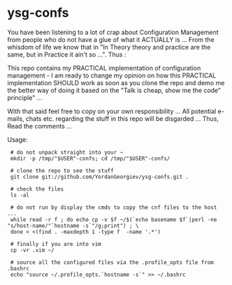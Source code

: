 # ysg-confs

You have been listening to a lot of crap about Configuration Management from people who do not have
a glue of what it ACTUALLY is ... From the whisdom of life we know that in "In Theory theory and
practice are the same, but in Practice it ain't so ...". Thus :

This repo contains my PRACTICAL implementation of configuration management - I am ready to change my opinion on how this PRACTICAL implementation SHOULD work as soon as you clone the repo and demo me the better way of doing it based on the "Talk is cheap, show me the code" principle" ...

With that said feel free to copy on your own responsibility ...
All potential e-mails, chats etc. regarding the stuff in this repo will be disgarded ... 
Thus, Read the comments ... 

Usage:

     # do not unpack straight into your ~
     mkdir -p /tmp/"$USER"-confs; cd /tmp/"$USER"-confs/
     
     # clone the repo to see the stuff 
     git clone git://github.com/YordanGeorgiev/ysg-confs.git .

     # check the files
     ls -al

     # do not run by display the cmds to copy the cnf files to the host ...
     while read -r f ; do echo cp -v $f ~/$(`echo basename $f`|perl -ne "s/host-name/"`hostname -s`"/g;print") ; \
     done < <(find . -maxdepth 1 -type f  -name '.*')

     # finally if you are into vim 
     cp -vr .vim ~/

     # source all the configured files via the .profile_opts file from .bashrc
     echo "source ~/.profile_opts.`hostname -s`" >> ~/.bashrc
